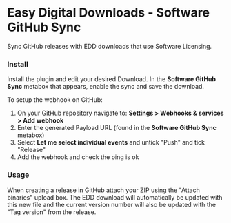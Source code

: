 # Easy Digital Downloads - Software GitHub Sync
Sync GitHub releases with EDD downloads that use Software Licensing.

### Install

Install the plugin and edit your desired Download. In the **Software GitHub Sync** metabox that appears,
enable the sync and save the download.

To setup the webhook on GitHub:

1. On your GitHub repository navigate to: **Settings > Webhooks & services > Add webhook**
1. Enter the generated Payload URL (found in the **Software GitHub Sync** metabox)
1. Select **Let me select individual events** and untick "Push" and tick "Release"
1. Add the webhook and check the ping is ok

### Usage

When creating a release in GitHub attach your ZIP using the "Attach binaries" upload box. The EDD download will
automatically be updated with this new file and the current version number will also be updated with the "Tag version" 
from the release.
